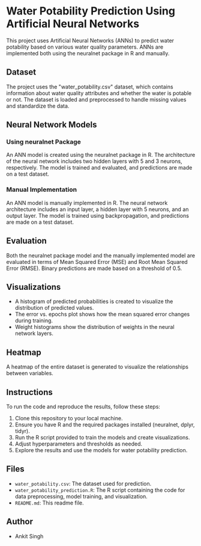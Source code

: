 # Water Potability Prediction Using Artificial Neural Networks

This project uses Artificial Neural Networks (ANNs) to predict water potability based on various water quality parameters. ANNs are implemented both using the neuralnet package in R and manually.

## Dataset

The project uses the "water_potability.csv" dataset, which contains information about water quality attributes and whether the water is potable or not. The dataset is loaded and preprocessed to handle missing values and standardize the data.

## Neural Network Models

### Using neuralnet Package

An ANN model is created using the neuralnet package in R. The architecture of the neural network includes two hidden layers with 5 and 3 neurons, respectively. The model is trained and evaluated, and predictions are made on a test dataset.

### Manual Implementation

An ANN model is manually implemented in R. The neural network architecture includes an input layer, a hidden layer with 5 neurons, and an output layer. The model is trained using backpropagation, and predictions are made on a test dataset.

## Evaluation

Both the neuralnet package model and the manually implemented model are evaluated in terms of Mean Squared Error (MSE) and Root Mean Squared Error (RMSE). Binary predictions are made based on a threshold of 0.5.

## Visualizations

- A histogram of predicted probabilities is created to visualize the distribution of predicted values.
- The error vs. epochs plot shows how the mean squared error changes during training.
- Weight histograms show the distribution of weights in the neural network layers.

## Heatmap

A heatmap of the entire dataset is generated to visualize the relationships between variables.

## Instructions

To run the code and reproduce the results, follow these steps:

1. Clone this repository to your local machine.
2. Ensure you have R and the required packages installed (neuralnet, dplyr, tidyr).
3. Run the R script provided to train the models and create visualizations.
4. Adjust hyperparameters and thresholds as needed.
5. Explore the results and use the models for water potability prediction.

## Files

- `water_potability.csv`: The dataset used for prediction.
- `water_potability_prediction.R`: The R script containing the code for data preprocessing, model training, and visualization.
- `README.md`: This readme file.

## Author

- Ankit Singh
